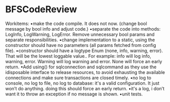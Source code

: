 # BFSCodeReview
Workitems:
•make the code compile. It does not now. (change bool message by bool info and adjust code.)
•separate the code into methods: LogInfo, LogWarning, LogError. Remove unnecessary bool params and separate responsibilities.
•change implementation to a static, using the constructor should have no parameters (all params fetched from config file).
•constructor should have a logtype Enum (none, info, warning, error). That will be the lowest loggable value.. For example: info will log info, warning, error. Warning will log warning and error. None will force an early return.
•Add using() for sqlconnection and sqlcommand as they use the idisposable interface to release resources, to avoid exhausting the available connections and make sure transactions are closed timely.
•no log to console, no log to file, no log to database: it's a valid configuration. It just won’t do anything. doing this should force an early return.
•it's a log, i don’t want it to throw an exception if no message is shown.
•unit tests.
